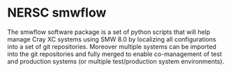 # NERSC smwflow

The smwflow software package is a set of python scripts that will help manage
Cray XC systems using SMW 8.0 by localizing all configurations into a set of
git repositories.  Moreover multiple systems can be imported into the git
repositories and fully merged to enable co-management of test and production
systems (or multiple test/production system environments).
